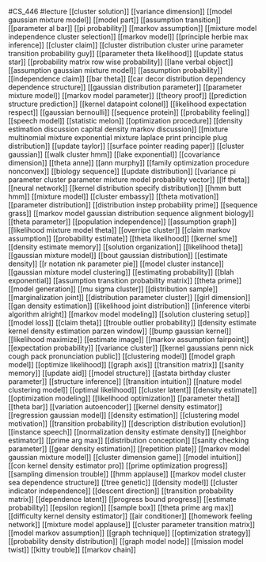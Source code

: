 #CS_446
#lecture
[[cluster solution]]
[[variance dimension]]
[[model gaussian mixture model]]
[[model part]]
[[assumption transition]]
[[parameter al bar]]
[[pi probability]]
[[markov assumption]]
[[mixture model independence cluster selection]]
[[markov model]]
[[principle herbie max inference]]
[[cluster claim]]
[[cluster distribution cluster urine parameter transition probability guy]]
[[parameter theta likelihood]]
[[update status star]]
[[probability matrix row wise probability]]
[[lane verbal object]]
[[assumption gaussian mixture model]]
[[assumption probability]]
[[independence claim]]
[[bar theta]]
[[car decor distribution dependency dependence structure]]
[[gaussian distribution parameter]]
[[parameter mixture model]]
[[markov model parameter]]
[[theory proof]]
[[prediction structure prediction]]
[[kernel datapoint colonel]]
[[likelihood expectation respect]]
[[gaussian bernoulli]]
[[sequence protein]]
[[probability feeling]]
[[speech model]]
[[statistic melon]]
[[optimization procedure]]
[[density estimation discussion capital density markov discussion]]
[[mixture multinomial mixture exponential mixture laplace print principle plug distribution]]
[[update taylor]]
[[surface pointer reading paper]]
[[cluster gaussian]]
[[walk cluster hmm]]
[[lake exponential]]
[[covariance dimension]]
[[theta anne]]
[[ann murphy]]
[[family optimization procedure nonconvex]]
[[biology sequence]]
[[update distribution]]
[[variance pi parameter cluster parameter mixture model probability vector]]
[[lf theta]]
[[neural network]]
[[kernel distribution specify distribution]]
[[hmm butt hmm]]
[[mixture model]]
[[cluster embassy]]
[[theta motivation]]
[[parameter distribution]]
[[distribution instep probability prime]]
[[sequence grass]]
[[markov model gaussian distribution sequence alignment biology]]
[[theta parameter]]
[[population independence]]
[[assumption graph]]
[[likelihood mixture model theta]]
[[overripe cluster]]
[[claim markov assumption]]
[[probability estimate]]
[[theta likelihood]]
[[kernel sme]]
[[density estimate memory]]
[[solution organization]]
[[likelihood theta]]
[[gaussian mixture model]]
[[bout gaussian distribution]]
[[estimate density]]
[[r notation nk parameter pie]]
[[model cluster instance]]
[[gaussian mixture model clustering]]
[[estimating probability]]
[[blah exponential]]
[[assumption transition probability matrix]]
[[theta prime]]
[[model generation]]
[[mu sigma cluster]]
[[distribution sample]]
[[marginalization joint]]
[[distribution parameter cluster]]
[[girl dimension]]
[[gan density estimation]]
[[likelihood joint distribution]]
[[inference viterbi algorithm alright]]
[[markov model modeling]]
[[solution clustering setup]]
[[model loss]]
[[claim theta]]
[[trouble outlier probability]]
[[density estimate kernel density estimation parzen window]]
[[bump gaussian kernel]]
[[likelihood maximize]]
[[estimate image]]
[[markov assumption fairpoint]]
[[expectation probability]]
[[variance cluster]]
[[kernel gaussians penn nick cough pack pronunciation public]]
[[clustering model]]
[[model graph model]]
[[optimize likelihood]]
[[graph axis]]
[[transition matrix]]
[[sanity memory]]
[[update aid]]
[[model structure]]
[[astata birthday cluster parameter]]
[[structure inference]]
[[transition intuition]]
[[nature model clustering model]]
[[optimal likelihood]]
[[cluster latent]]
[[density estimate]]
[[optimization modeling]]
[[likelihood optimization]]
[[parameter theta]]
[[theta bar]]
[[variation autoencoder]]
[[kernel density estimator]]
[[regression gaussian model]]
[[density estimation]]
[[clustering model motivation]]
[[transition probability]]
[[description distribution evolution]]
[[instance speech]]
[[normalization density estimate density]]
[[neighbor estimator]]
[[prime arg max]]
[[distribution conception]]
[[sanity checking parameter]]
[[gear density estimation]]
[[repetition plate]]
[[markov model gaussian mixture model]]
[[cluster dimension game]]
[[model intuition]]
[[con kernel density estimator pro]]
[[prime optimization progress]]
[[sampling dimension trouble]]
[[hmm applause]]
[[markov model cluster sea dependence structure]]
[[tree genetic]]
[[density model]]
[[cluster indicator independence]]
[[descent direction]]
[[transition probability matrix]]
[[dependence latent]]
[[progress bound progress]]
[[estimate probability]]
[[epsilon region]]
[[sample box]]
[[theta prime arg max]]
[[difficulty kernel density estimator]]
[[air conditioner]]
[[homework feeling network]]
[[mixture model applause]]
[[cluster parameter transition matrix]]
[[model markov assumption]]
[[graph technique]]
[[optimization strategy]]
[[probability density distribution]]
[[graph model node]]
[[mission model twist]]
[[kitty trouble]]
[[markov chain]]
